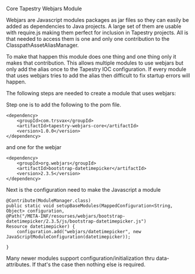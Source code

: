Core Tapestry Webjars Module

Webjars are Javascript modules packages as jar files so they can easily be added as dependencies to Java projects. A large set of them are  usable with require.js making them perfect for inclusion in Tapestry projects. All is that needed to access them is one and only one contribution to the ClasspathAssetAliasManager.

To make that happen this module does one thing and one thing only it makes that contribution. This allows multiple modules to use webjars but only add the alias once to the Tapestry IOC configuration. If every module that uses webjars tries to add the alias then difficult to fix startup errors will happen.

The following steps are needed to create a module that uses webjars:

Step one is to add the following to the pom file.

	<dependency>
		<groupId>com.trsvax</groupId>
		<artifactId>tapestry-webjars-core</artifactId>
		<version>1.0.0</version>
	</dependency> 

and one for the webjar

	<dependency>
		<groupId>org.webjars</groupId>
		<artifactId>bootstrap-datetimepicker</artifactId>
		<version>2.3.5</version>
	</dependency>

Next is the configuration need to make the Javascript a module

    @Contribute(ModuleManager.class)
	public static void setupBaseModules(MappedConfiguration<String, Object> configuration,
	@Path("/META-INF/resourses/webjars/bootstrap-datetimepicker/2.3.5/js/bootstrap-datetimepicker.js")
	Resource datetimepicker) {
		configuration.add("webjars/datetimepicker", new JavaScriptModuleConfiguration(datetimepicker));
	
	}
	
Many newer modules support configuration/initialization thru data- attributes. If that's the case then nothing else is required.

